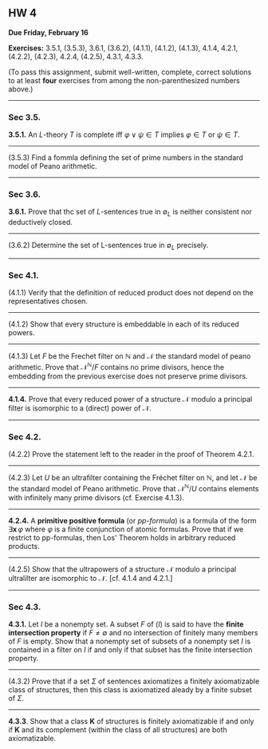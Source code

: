 ## HW 4


**Due Friday, February 16**

**Exercises:** 3.5.1, (3.5.3), 3.6.1, (3.6.2), (4.1.1), (4.1.2), (4.1.3), 4.1.4, 4.2.1, (4.2.2), (4.2.3), 4.2.4, (4.2.5), 4.3.1, 4.3.3.

(To pass this assignment, submit well-written, complete, correct solutions to at least **four** exercises from among the non-parenthesized numbers above.)

-------------------------------------------------

### Sec 3.5. 

**3.5.1.** An $L$-theory $T$ is complete iff 
$\varphi \vee \psi \in T$ implies $\varphi \in T$ or $\psi \in T$.

---

(3.5.3) Find a fommla defining the set of prime numbers in the standard model of Peano arithmetic.

-------------------------------------------------

### Sec 3.6. 

**3.6.1.** Prove that thc set of $L$-sentences true in $\emptyset_L$ is neither consistent nor deductively closed.

---

(3.6.2) Determine the set of L-sentences true in $\emptyset_L$ precisely.

----

### Sec 4.1. 

(4.1.1) Verify that the definition of reduced product does not depend on the representatives chosen.

---


(4.1.2) Show that every structure is embeddable in each of its reduced
powers.

---


(4.1.3) Let $F$ be the Frechet filter on ℕ and $\mathcal{N}$
the standard model of peano arithmetic. Prove that $\mathcal{N}^{\mathbb{N}}/F$ contains no prime divisors, hence the
embedding from the previous exercise does not preserve prime divisors.

---


**4.1.4.** Prove that every reduced power of a structure $\mathcal{N}$ modulo a principal filter is isomorphic to a (direct) power of $\mathcal N$.


-------------------------------------------------


### Sec 4.2.

<!-- **4.2.1.** Prove the assertions about filters made on page 44 of the text. 

**( a )** The filters generated by a singleton
(or just containing a singleton) are precisely the principal ultrafilters.

**( b )** Nonprincipal ultrafilters are harder to come by, for the ultrafilters are precisely the maximal filters. 

**( c )** There is no constructive way of describing ultrafilters. But every (ultra) filter on a set $I$ is principal if and only if $I$ is finite.

---
 -->


(4.2.2) Prove the statement left to the reader in the proof of Theorem 4.2.1.


---


(4.2.3) Let $U$ be an ultrafilter containing the Fréchet filter on ℕ, and let $\mathcal N$ be the standard model of Peano arithmetic. Prove that $\mathcal{N}^{\mathbb{N}}/U$ contains elements with 
infinitely many prime divisors (cf. Exercise 4.1.3).


---


**4.2.4.** A **primitive positive formula** (or *pp-formula*) is a formula of the form $\exists \mathbf{x} \,\varphi$ where $\varphi$ is a finite
conjunction of atomic formulas.
Prove that if we restrict to pp-formulas, then Los' Theorem holds in 
arbitrary reduced products.


---



(4.2.5) Show that the ultrapowers of a structure $\mathcal N$ modulo a principal ultralilter are isomorphic to $\mathcal N$. [cf. 4.1.4 and 4.2.1.]

---


### Sec 4.3.

**4.3.1.** 
Let $I$ be a nonempty set. A subset $F$ of ($I$) is said to have the **finite intersection property** if $F \neq \emptyset$ and no intersection of finitely many members of $F$ is empty.
Show that a nonempty set of subsets of a nonempty set $I$ is contained in a filter on $I$ if and only if that subset has the finite intersection property.

---

(4.3.2) Prove that if a set $\Sigma$ of sentences axiomatizes a finitely axiomatizable class of structures, then this class is axiomatized aleady by a finite subset
of $\Sigma$.

---

**4.3.3**.
Show that a class $\mathbf{K}$ of structures is finitely axiomatizable if and only if $\mathbf{K}$ and its complement (within the class of all structures) are both axiomatizable.
